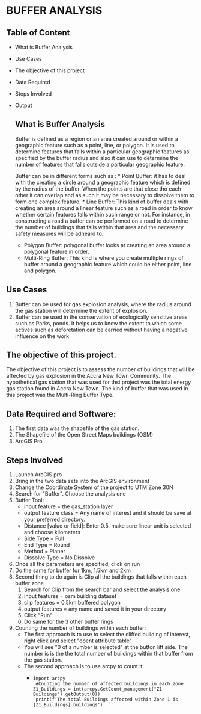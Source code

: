 # BUFFER ANALYSIS
## Table of Content
* What is Buffer Analysis
* Use Cases
* The objective of this project
* Data Required
* Steps Involved
* Output

  ## What is Buffer Analysis
  Buffer is defined as a region or an area created around or within a geographic feature such as a point, line, or polygon.
  It is used to determine features that falls within a particular geographic features as specified by the buffer radius and also it can use to determine the number of features that falls outside a particular geographic feature.

  Buffer can be in different forms such as :
      * Point Buffer: it has to deal with the creating a circle around a geographic feature which is defined by the radius of the buffer. When the points are that close tho each other it  can overlap and as such it may be necessary to dissolve them to form one complex feature.
      * Line Buffer: This kind of buffer deals with creating an area around a linear feature such as a road in order to know whether certain features falls within such range or not. For  instance, in constructing a road a buffer can be performed on a road to determine the number of buildings that falls within that area and the necessary safety measures will be  adheard to.
    * Polygon Buffer: polygonal buffer looks at creating an area around a polygonal feature in order.
    * Multi-Ring Buffer: This kind is where you create multiple rings of buffer around a geographic feature which could be either point, line and polygon.
## Use Cases
1. Buffer can be used for gas explosion analysis, where the radius around the gas station will determine the extent of explosion.
2. Buffer can be used in the conservation of ecologically sensitive areas such as Parks, ponds. It helps us to know the extent to which some actives such as deforetation can be carried without having a negative influence on the work

## The objective of this project.
The objective of this project is to assess the number of buildings that will be affected by gas explosion in the Accra New Town Community.
The hypothetical gas station that was used for thsi project was the total energy gas station found in Accra New Town.
The kind of buffer that was used in this project was the Multi-Ring Buffer Type.


## Data Required and Software:
  1. The first data was the shapefile of the gas station.
  2. The Shapefile of the Open Street Maps buildings (OSM)
  3. ArcGIS Pro 

## Steps Involved
1. Launch ArcGIS pro
2. Bring in the two data sets into the ArcGIS environment
3. Change the Coordinate System of the project to UTM Zone 30N
4. Search for "Buffer". Choose the analysis one
5. Buffer Tool:
   * input feature  = the gas_station layer
   * output feature class = Any name of interest and it should be save at your preferred directory.
   * Distance [value or field]: Enter 0.5, make sure linear unit is selected and choose kilometers
   * Side Type = Full
   * End Type = Round
   * Method = Planer
   * Dissolve Type = No Dissolve
6. Once all the parameters are specified, click on run
7. Do the same for buffer for 1km, 1.5km and 2km
8. Second thing to do again is Clip all the buildings that falls within each buffer zone
     1. Search for Clip  from the search bar and select the analysis one
     2. input features = osm building dataset
     3. clip features = 0.5km buffered polygon
     4. output features = any name and saved it in your directory
     5. Click "Run"
     6. Do same for the 3 other buffer rings
9. Counting the number of buildings within each buffer:
      * The first approach is to use to select the cliffed building of interest, right click and select "opent attribute table"
      * You will see "0 of a number is selected" at the button lift side. The number is is the the total number of buildings within that buffer from the gas station.
      * The second approach is to use arcpy to count it:
          * ```
            import arcpy
             #Counting the number of affected buildings in each zone
            Z1_Buildings = int(arcpy.GetCount_management("Z1 Buildings").getOutput(0))
             print(f'The total Buildings affected within Zone 1 is {Z1_Buildings} buildings')  ```
    
